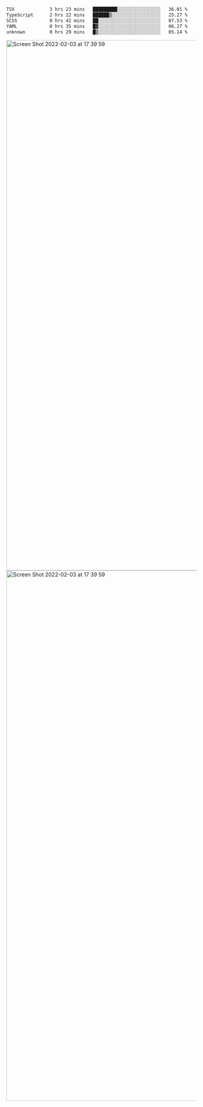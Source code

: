 <!--START_SECTION:waka-->

```txt
TSX             3 hrs 23 mins   █████████░░░░░░░░░░░░░░░░   36.01 %
TypeScript      2 hrs 22 mins   ██████▒░░░░░░░░░░░░░░░░░░   25.27 %
SCSS            0 hrs 42 mins   ██░░░░░░░░░░░░░░░░░░░░░░░   07.53 %
YAML            0 hrs 35 mins   █▓░░░░░░░░░░░░░░░░░░░░░░░   06.27 %
unknown         0 hrs 29 mins   █▒░░░░░░░░░░░░░░░░░░░░░░░   05.14 %
```

<!--END_SECTION:waka-->

<img width="1400" alt="Screen Shot 2022-02-03 at 17 39 59" src="https://user-images.githubusercontent.com/45716542/152387304-f2b60485-53a6-4f4b-a818-5cefb1b0c0ae.png">
<img width="1400" alt="Screen Shot 2022-02-03 at 17 39 59" src="https://user-images.githubusercontent.com/45716542/152387273-ea5cdf21-2a45-44da-8bef-00c1763b1d42.png">
